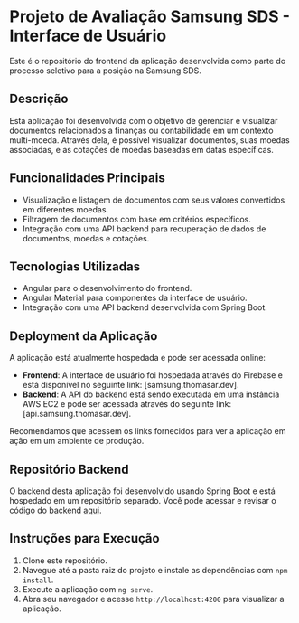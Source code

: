 # Projeto de Avaliação Samsung SDS - Interface de Usuário

Este é o repositório do frontend da aplicação desenvolvida como parte do processo seletivo para a posição na Samsung SDS.

## Descrição

Esta aplicação foi desenvolvida com o objetivo de gerenciar e visualizar documentos relacionados a finanças ou contabilidade em um contexto multi-moeda. Através dela, é possível visualizar documentos, suas moedas associadas, e as cotações de moedas baseadas em datas específicas.

## Funcionalidades Principais

- Visualização e listagem de documentos com seus valores convertidos em diferentes moedas.
- Filtragem de documentos com base em critérios específicos.
- Integração com uma API backend para recuperação de dados de documentos, moedas e cotações.

## Tecnologias Utilizadas

- Angular para o desenvolvimento do frontend.
- Angular Material para componentes da interface de usuário.
- Integração com uma API backend desenvolvida com Spring Boot.

## Deployment da Aplicação

A aplicação está atualmente hospedada e pode ser acessada online:

- **Frontend**: A interface de usuário foi hospedada através do Firebase e está disponível no seguinte link: [samsung.thomasar.dev].
- **Backend**: A API do backend está sendo executada em uma instância AWS EC2 e pode ser acessada através do seguinte link: [api.samsung.thomasar.dev].

Recomendamos que acessem os links fornecidos para ver a aplicação em ação em um ambiente de produção.

## Repositório Backend

O backend desta aplicação foi desenvolvido usando Spring Boot e está hospedado em um repositório separado. Você pode acessar e revisar o código do backend [aqui](https:github.com/thomasreichmann/samsung-evaluation-api).

## Instruções para Execução

1. Clone este repositório.
2. Navegue até a pasta raiz do projeto e instale as dependências com `npm install`.
3. Execute a aplicação com `ng serve`.
4. Abra seu navegador e acesse `http://localhost:4200` para visualizar a aplicação.
